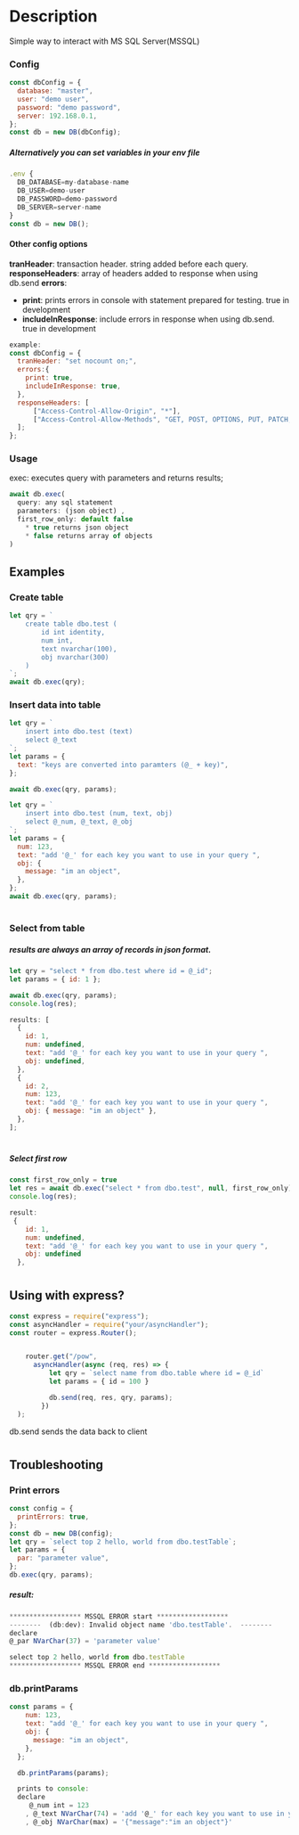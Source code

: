 # Description

Simple way to interact with MS SQL Server(MSSQL)

### Config

```javascript
const dbConfig = {
  database: "master",
  user: "demo user",
  password: "demo password",
  server: 192.168.0.1,
};
const db = new DB(dbConfig);

```

##### Alternatively you can set variables in your env file

```javascript
.env {
  DB_DATABASE=my-database-name
  DB_USER=demo-user
  DB_PASSWORD=demo-password
  DB_SERVER=server-name
}
const db = new DB();
```

#### Other config options

**tranHeader**: transaction header. string added before each query.
**responseHeaders**: array of headers added to response when using db.send
**errors**:

- **print**: prints errors in console with statement prepared for testing. true in development
- **includeInResponse**: include errors in response when using db.send. true in development

```javascript
example:
const dbConfig = {
  tranHeader: "set nocount on;",
  errors:{
    print: true,
    includeInResponse: true,
  },
  responseHeaders: [
      ["Access-Control-Allow-Origin", "*"],
      ["Access-Control-Allow-Methods", "GET, POST, OPTIONS, PUT, PATCH, DELETE"],
  ];
};
```

### Usage

exec: executes query with parameters and returns results;

```javascript
await db.exec(
  query: any sql statement
  parameters: (json object) ,
  first_row_only: default false
    * true returns json object
    * false returns array of objects
)
```

## Examples

### Create table

```javascript
let qry = `
    create table dbo.test (
        id int identity, 
        num int, 
        text nvarchar(100), 
        obj nvarchar(300)
    )
`;
await db.exec(qry);
```

### Insert data into table

```javascript
let qry = `
    insert into dbo.test (text) 
    select @_text
`;
let params = {
  text: "keys are converted into paramters (@_ + key)",
};

await db.exec(qry, params);

let qry = `
    insert into dbo.test (num, text, obj) 
    select @_num, @_text, @_obj 
`;
let params = {
  num: 123,
  text: "add '@_' for each key you want to use in your query ",
  obj: {
    message: "im an object",
  },
};
await db.exec(qry, params);
```

#

### Select from table

##### results are always an array of records in json format.

```javascript
let qry = "select * from dbo.test where id = @_id";
let params = { id: 1 };

await db.exec(qry, params);
console.log(res);

results: [
  {
    id: 1,
    num: undefined,
    text: "add '@_' for each key you want to use in your query ",
    obj: undefined,
  },
  {
    id: 2,
    num: 123,
    text: "add '@_' for each key you want to use in your query ",
    obj: { message: "im an object" },
  },
];
```

#

##### Select first row

```javascript
const first_row_only = true
let res = await db.exec("select * from dbo.test", null, first_row_only);
console.log(res);

result:
 {
    id: 1,
    num: undefined,
    text: "add '@_' for each key you want to use in your query ",
    obj: undefined
  },
```

#

#

## Using with express?

```javascript
const express = require("express");
const asyncHandler = require("your/asyncHandler");
const router = express.Router();


    router.get("/pow",
      asyncHandler(async (req, res) => {
          let qry = `select name from dbo.table where id = @_id`
          let params = { id = 100 }

          db.send(req, res, qry, params);
        })
  );
```

db.send sends the data back to client

#

#

## Troubleshooting

### Print errors

```javascript
const config = {
  printErrors: true,
};
const db = new DB(config);
let qry = `select top 2 hello, world from dbo.testTable`;
let params = {
  par: "parameter value",
};
db.exec(qry, params);
```

##### result:

```javascript
****************** MSSQL ERROR start ******************
--------  (db:dev): Invalid object name 'dbo.testTable'.  --------
declare
@_par NVarChar(37) = 'parameter value'

select top 2 hello, world from dbo.testTable
****************** MSSQL ERROR end ******************

```

### db.printParams

```javascript
const params = {
    num: 123,
    text: "add '@_' for each key you want to use in your query ",
    obj: {
      message: "im an object",
    },
  };

  db.printParams(params);

  prints to console:
  declare
     @_num int = 123
    , @_text NVarChar(74) = 'add '@_' for each key you want to use in your query '
    , @_obj NVarChar(max) = '{"message":"im an object"}'
```
